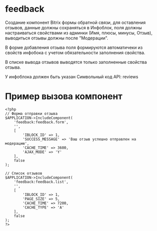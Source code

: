 # feedback
Создание компонент Bitrix формы обратной связи, для оставления отзывов, данные должны сохраняться в Инфоблок, поля должны настраиваться свойствами из админки (Имя, плюсы, минусы, Отзыв), выводиться отзывы должны после "Модерации".

В форме добавления отзыва поля формируются автоматичеки из свойств инфобока с учетом обязательности заполнения свойства.

В списке вывода отзывов выводятся только заполненные свойства отзыва.

 У инфоблока должен быть указан Символьный код API: reviews

# Пример вызова компонент
```
<?php
// Форма отправки отзыва
$APPLICATION->IncludeComponent(
	'feedback:feedback.form',
	'',
	[
		'IBLOCK_ID' => 1,
		'SUCCESS_MESSAGE' => 'Ваш отзыв успешно отправлен на модерацию',
		'CACHE_TIME' => 3600,
		'AJAX_MODE' => 'Y'
	],
	false
);

// Список отзывов
$APPLICATION->IncludeComponent(
	'feedback:feedback.list',
	'',
	[
		'IBLOCK_ID' => 1,
		'PAGE_SIZE' => 5,
		'CACHE_TIME' => 7200,
		'CACHE_TYPE' => 'A'
	],
	false
);
?>
```
